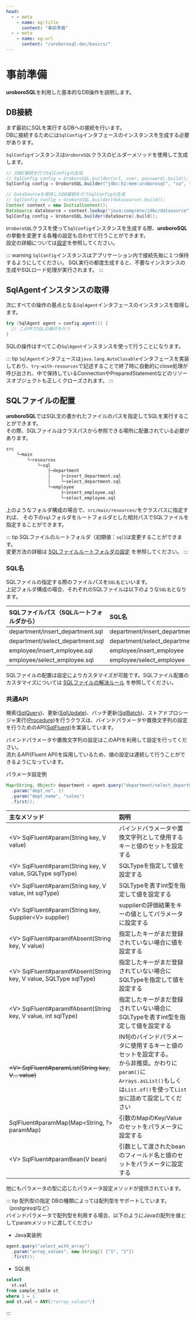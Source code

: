 ```yaml
---
head:
  - - meta
    - name: og:title
      content: "事前準備"
  - - meta
    - name: og:url
      content: "/uroborosql-doc/basics/"
---
```


# 事前準備

**uroboroSQL**を利用した基本的なDB操作を説明します。

## DB接続

まず最初にSQLを実行するDBへの接続を行います。  
DBに接続するためには`SqlConfig`インタフェースのインスタンスを生成する必要があります。

`SqlConfig`インスタンスは`UroboroSQL`クラスのビルダーメソッドを使用して生成します。

```java
// JDBC接続を行うSqlConfigの生成
// SqlConfig config = UroboroSQL.builder(url, user, password).build();
SqlConfig config = UroboroSQL.builder("jdbc:h2:mem:uroborosql", "sa", "").build();

// DataSourceを使用したDB接続を行うSqlConfigの生成
// SqlConfig config = UroboroSQL.builder(datasource).build();
Context context = new InitialContext();
DataSource dataSource = context.lookup("java:comp/env/jdbc/datasource");
SqlConfig config = UroboroSQL.builder(dataSource).build();

```

`UroboroSQL`クラスを使って`SqlConfig`インスタンスを生成する際、**uroboroSQL**の挙動を変更する各種の設定も合わせて行うことができます。  
設定の詳細については[設定](../configuration/index.md)を参照してください。

::: warning
`SqlConfig`インスタンスはアプリケーション内で接続先毎に１つ保持するようにしてください。
SQL実行の都度生成すると、不要なインスタンスの生成やSQLロード処理が実行されます。
:::

## SqlAgentインスタンスの取得

次にすべての操作の基点となる`SqlAgent`インタフェースのインスタンスを取得します。

```java
try (SqlAgent agent = config.agent()) {
  // この中でSQLの操作を行う
}
```

SQLの操作はすべてこの`SqlAgent`インスタンスを使って行うことになります。

::: tip
`SqlAgent`インタフェースは`java.lang.AutoClosable`インタフェースを実装しており、`try-with-resources`で記述することで終了時に自動的にclose処理が呼び出され、中で保持しているConnectionやPreparedStatementなどのリソースオブジェクトも正しくクローズされます。
:::

## SQLファイルの配置

**uroboroSQL**ではSQL文の書かれたファイルのパスを指定してSQLを実行することができます。  
その際、SQLファイルはクラスパスから参照できる場所に配置されている必要があります。

```txt
src
    └─main
        └─resources
            └─sql
                ├─department
                │    ├─insert_department.sql
                │    └─select_department.sql
                └─employee
                     ├─insert_employee.sql
                     └─select_employee.sql
```

上のようなフォルダ構成の場合で、`src/main/resources/`をクラスパスに指定すれば、
その下の`sql`フォルダをルートフォルダとした相対パスでSQLファイルを指定することができます。

::: tip
SQLファイルのルートフォルダ（初期値：`sql`)は変更することができます。  
変更方法の詳細は [SQLファイルルートフォルダの設定](../configuration/sql-manager.md#sqlファイルルートフォルダの設定) を参照してください。
:::

### SQL名

SQLファイルの指定する際のファイルパスを`SQL名`といいます。  
上記フォルダ構成の場合、それぞれのSQLファイルは以下のような`SQL名`となります。

| SQLファイルパス（SQLルートフォルダから） | SQL名                        |
| :--------------------------------------- | :--------------------------- |
| department/insert_department.sql         | department/insert_department |
| department/select_department.sql         | department/select_department |
| employee/insert_employee.sql             | employee/insert_employee     |
| employee/select_employee.sql             | employee/select_employee     |

SQLファイルの配置は設定によりカスタマイズが可能です。SQLファイル配置のカスタマイズについては [SQLファイルの解決ルール](../advanced/#sqlファイルの解決ルール) を参照してください。

### 共通API

検索([SqlQuery](https://github.com/future-architect/uroborosql/blob/main/src/main/java/jp/co/future/uroborosql/fluent/SqlQuery.java))、更新([SqlUpdate](https://github.com/future-architect/uroborosql/blob/main/src/main/java/jp/co/future/uroborosql/fluent/SqlUpdate.java))、バッチ更新([SqlBatch](https://github.com/future-architect/uroborosql/blob/main/src/main/java/jp/co/future/uroborosql/fluent/SqlBatch.java))、ストアドプロシージャ実行([Procedure](https://github.com/future-architect/uroborosql/blob/main/src/main/java/jp/co/future/uroborosql/fluent/Procedure.java))を行うクラスは、バインドパラメータや置換文字列の設定を行うためのAPI([SqlFluent](https://github.com/future-architect/uroborosql/blob/main/src/main/java/jp/co/future/uroborosql/fluent/SqlFluent.java))を実装しています。

バインドパラメータや置換文字列の設定はこのAPIを利用して設定を行ってください。  
流れるAPI(Fluent API)を採用しているため、値の設定は連続して行うことができるようになっています。

パラメータ設定例

```java
Map<String, Object> department = agent.query("department/select_department")
  .param("dept_no", 1)
  .param("dept_name", "sales")
  .first();
```

| 主なメソッド                                                         | 説明                                                                                                                                                                                                   |
| :------------------------------------------------------------------- | :----------------------------------------------------------------------------------------------------------------------------------------------------------------------------------------------------- |
| <V&gt; SqlFluent#param(String key, V value)                          | バインドパラメータや置換文字列として使用するキーと値のセットを設定する                                                                                                                                 |
| <V&gt; SqlFluent#param(String key, V value, SQLType sqlType)         | SQLTypeを指定して値を設定する                                                                                                                                                                          |
| <V&gt; SqlFluent#param(String key, V value, int sqlType)             | SQLTypeを表すint型を指定して値を設定する                                                                                                                                                               |
| <V&gt; SqlFluent#param(String key, Supplier<V&gt; supplier)          | supplierの評価結果をキーの値としてパラメータに設定する <Badge text="0.10.1+"/>                                                                                                                         |
| <V&gt; SqlFluent#paramIfAbsent(String key, V value)                  | 指定したキーがまだ登録されていない場合に値を設定する                                                                                                                                                   |
| <V&gt; SqlFluent#paramIfAbsent(String key, V value, SQLType sqlType) | 指定したキーがまだ登録されていない場合にSQLTypeを指定して値を設定する                                                                                                                                  |
| <V&gt; SqlFluent#paramIfAbsent(String key, V value, int sqlType)     | 指定したキーがまだ登録されていない場合にSQLTypeを表すint型を指定して値を設定する                                                                                                                       |
| ~~<V&gt; SqlFluent#paramList(String key, V... value)~~               | IN句のバインドパラメータに使用するキーと値のセットを設定する。<br><Badge text="0.14.0+" /> から非推奨。かわりに`param()`に`Arrays.asList()`もしくは`List.of()`を使って`List型`に詰めて設定してください |
| SqlFluent#paramMap(Map<String, ?&gt; paramMap)                       | 引数のMapのKey/Valueのセットをパラメータに設定する                                                                                                                                                     |
| <V&gt; SqlFluent#paramBean(V bean)                                   | 引数として渡されたbeanのフィールド名と値のセットをパラメータに設定する                                                                                                                                 |

他にもパラメータの型に応じたパラメータ設定メソッドが提供されています。

::: tip 配列型の指定
DBの種類によっては配列型をサポートしています。（postgresqlなど）  
バインドパラメータで配列型を利用する場合、以下のようにJavaの配列を値としてparamメソッドに渡してください

- Java実装例

```java
agent.query("select_with_array")
  .param("array_values", new String[] {"1", "2"})
  .first();
```

- SQL例

```sql
select
  st.val
from sample_table st
where 1 = 1
and st.val = ANY(/*array_values*/)
```

:::
